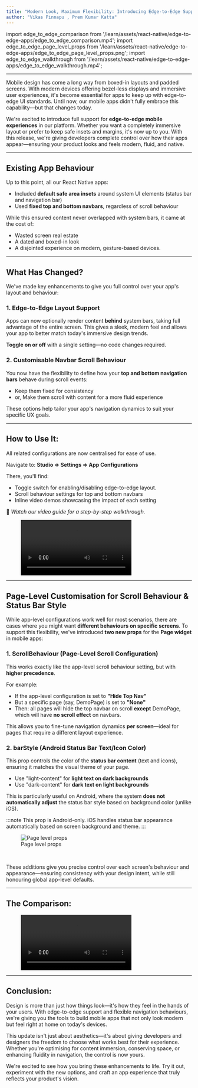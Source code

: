 ```yaml
---
title: "Modern Look, Maximum Flexibility: Introducing Edge-to-Edge Support for Mobile Apps"
author: "Vikas Pinnapu , Prem Kumar Katta"
---
```


import edge_to_edge_comparison from '/learn/assets/react-native/edge-to-edge-apps/edge_to_edge_comparison.mp4';
import edge_to_edge_page_level_props from '/learn/assets/react-native/edge-to-edge-apps/edge_to_edge_page_level_props.png';
import edge_to_edge_walkthrough from '/learn/assets/react-native/edge-to-edge-apps/edge_to_edge_walkthrough.mp4';

---

Mobile design has come a long way from boxed-in layouts and padded screens. With modern devices offering bezel-less displays and immersive user experiences, it's become essential for apps to keep up with edge-to-edge UI standards. Until now, our mobile apps didn't fully embrace this capability—but that changes today.

We're excited to introduce full support for **edge-to-edge mobile experiences** in our platform. Whether you want a completely immersive layout or prefer to keep safe insets and margins, it's now up to you. With this release, we're giving developers complete control over how their apps appear—ensuring your product looks and feels modern, fluid, and native.

---

## Existing App Behaviour

Up to this point, all our React Native apps:
* Included **default safe area insets** around system UI elements (status bar and navigation bar)
* Used **fixed top and bottom navbars**, regardless of scroll behaviour

While this ensured content never overlapped with system bars, it came at the cost of:
* Wasted screen real estate
* A dated and boxed-in look
* A disjointed experience on modern, gesture-based devices.

---

## What Has Changed?

We've made key enhancements to give you full control over your app's layout and behaviour:

### 1. Edge-to-Edge Layout Support

Apps can now optionally render content **behind** system bars, taking full advantage of the entire screen. This gives a sleek, modern feel and allows your app to better match today's immersive design trends.

**Toggle on or off** with a single setting—no code changes required.

### 2. Customisable Navbar Scroll Behaviour

You now have the flexibility to define how your **top and bottom navigation bars** behave during scroll events:
* Keep them fixed for consistency
* or, Make them scroll with content for a more fluid experience

These options help tailor your app's navigation dynamics to suit your specific UX goals.

---

## How to Use It:

All related configurations are now centralised for ease of use.

Navigate to:
**Studio ⇒ Settings ⇒ App Configurations**

There, you'll find:
* Toggle switch for enabling/disabling edge-to-edge layout.
* Scroll behaviour settings for top and bottom navbars
* Inline video demos showcasing the impact of each setting

🎥 *Watch our video guide for a step-by-step walkthrough.*

<div style={{ display: 'flex', justifyContent: 'center' }}>
  <figure style={{ textAlign: 'center', margin:0 }}>
    <video src={edge_to_edge_walkthrough} style={{ width: '100%'}} controls />
    <figcaption>Step-by-step walkthrough</figcaption>
  </figure>
</div>

---

## Page-Level Customisation for Scroll Behaviour & Status Bar Style

While app-level configurations work well for most scenarios, there are cases where you might want **different behaviours on specific screens**. To support this flexibility, we've introduced **two new props** for the **Page widget** in mobile apps:

### 1. ScrollBehaviour (Page-Level Scroll Configuration)

This works exactly like the app-level scroll behaviour setting, but with **higher precedence**.

For example:
* If the app-level configuration is set to **"Hide Top Nav"**
* But a specific page (say, DemoPage) is set to **"None"**
* Then: all pages will hide the top navbar on scroll **except** DemoPage, which will have **no scroll effect** on navbars.

This allows you to fine-tune navigation dynamics **per screen**—ideal for pages that require a different layout experience.

### 2. barStyle (Android Status Bar Text/Icon Color)

This prop controls the color of the **status bar content** (text and icons), ensuring it matches the visual theme of your page.

* Use "light-content" for **light text on dark backgrounds**
* Use "dark-content" for **dark text on light backgrounds**

This is particularly useful on Android, where the system **does not automatically adjust** the status bar style based on background color (unlike iOS).

:::note
This prop is Android-only. iOS handles status bar appearance automatically based on screen background and theme.
:::

<div style={{ display: 'flex', justifyContent: 'center' }}>
  <figure style={{ textAlign: 'center', margin:0 }}>
    <img src={edge_to_edge_page_level_props} style={{ width: 400}} alt="Page level props" />
    <figcaption>Page level props</figcaption>
  </figure>
</div>

<br/>

These additions give you precise control over each screen's behaviour and appearance—ensuring consistency with your design intent, while still honouring global app-level defaults.

---

## The Comparison:

<div style={{ display: 'flex', justifyContent: 'center' }}>
  <figure style={{ textAlign: 'center', margin:0 }}>
    <video src={edge_to_edge_comparison} style={{ width: '100%'}} controls />
    <figcaption>Comparison: Existing vs New Apps</figcaption>
  </figure>
</div>

---

## Conclusion:

Design is more than just how things look—it's how they feel in the hands of your users. With edge-to-edge support and flexible navigation behaviours, we're giving you the tools to build mobile apps that not only look modern but feel right at home on today's devices.

This update isn't just about aesthetics—it's about giving developers and designers the freedom to choose what works best for their experience. Whether you're optimising for content immersion, conserving space, or enhancing fluidity in navigation, the control is now yours.

We're excited to see how you bring these enhancements to life. Try it out, experiment with the new options, and craft an app experience that truly reflects your product's vision.